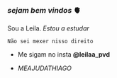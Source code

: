 ### _sejam bem vindos_ 🫀

Sou a Leila.
*Estou a estudar*






`Não sei mexer nisso direito`
- Me sigam no insta **@leilaa_pvd**
 
- *MEAJUDATHIAGO*
